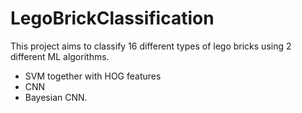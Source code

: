 # LegoBrickClassification
This project aims to classify 16 different types of lego bricks using 2 different ML algorithms.

- SVM together with HOG features
- CNN
- Bayesian CNN. 
